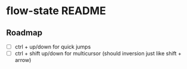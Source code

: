 # flow-state README

## Roadmap

- [ ] ctrl + up/down for quick jumps
- [ ] ctrl + shift up/down for multicursor (should inversion just like shift + arrow)
